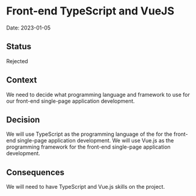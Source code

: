# Front-end TypeScript and VueJS

Date: 2023-01-05

## Status

Rejected

## Context

We need to decide what programming language and framework to use for our front-end single-page application development.

## Decision

We will use TypeScript as the programming language of the for the front-end single-page application development.
We will use Vue.js as the programming framework for the front-end single-page application development.

## Consequences
We will need to have TypeScript and Vue.js skills on the project.